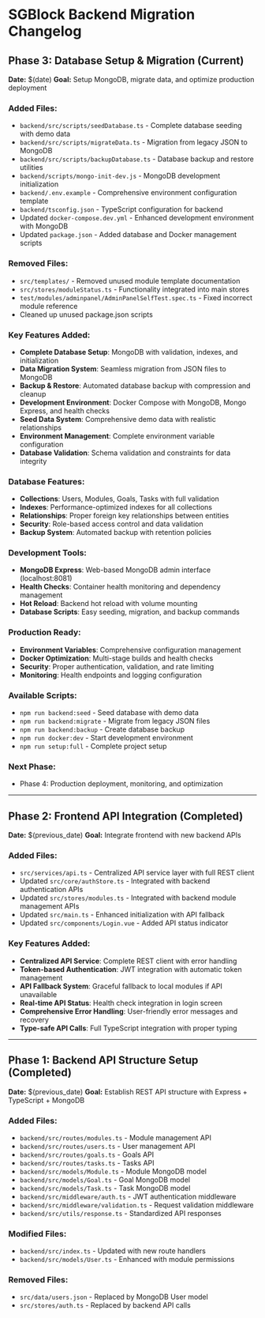 # SGBlock Backend Migration Changelog

## Phase 3: Database Setup & Migration (Current)
**Date:** $(date)
**Goal:** Setup MongoDB, migrate data, and optimize production deployment

### Added Files:
- `backend/src/scripts/seedDatabase.ts` - Complete database seeding with demo data
- `backend/src/scripts/migrateData.ts` - Migration from legacy JSON to MongoDB
- `backend/src/scripts/backupDatabase.ts` - Database backup and restore utilities
- `backend/scripts/mongo-init-dev.js` - MongoDB development initialization
- `backend/.env.example` - Comprehensive environment configuration template
- `backend/tsconfig.json` - TypeScript configuration for backend
- Updated `docker-compose.dev.yml` - Enhanced development environment with MongoDB
- Updated `package.json` - Added database and Docker management scripts

### Removed Files:
- `src/templates/` - Removed unused module template documentation
- `src/stores/moduleStatus.ts` - Functionality integrated into main stores
- `test/modules/adminpanel/AdminPanelSelfTest.spec.ts` - Fixed incorrect module reference
- Cleaned up unused package.json scripts

### Key Features Added:
- **Complete Database Setup**: MongoDB with validation, indexes, and initialization
- **Data Migration System**: Seamless migration from JSON files to MongoDB
- **Backup & Restore**: Automated database backup with compression and cleanup
- **Development Environment**: Docker Compose with MongoDB, Mongo Express, and health checks
- **Seed Data System**: Comprehensive demo data with realistic relationships
- **Environment Management**: Complete environment variable configuration
- **Database Validation**: Schema validation and constraints for data integrity

### Database Features:
- **Collections**: Users, Modules, Goals, Tasks with full validation
- **Indexes**: Performance-optimized indexes for all collections
- **Relationships**: Proper foreign key relationships between entities
- **Security**: Role-based access control and data validation
- **Backup System**: Automated backup with retention policies

### Development Tools:
- **MongoDB Express**: Web-based MongoDB admin interface (localhost:8081)
- **Health Checks**: Container health monitoring and dependency management
- **Hot Reload**: Backend hot reload with volume mounting
- **Database Scripts**: Easy seeding, migration, and backup commands

### Production Ready:
- **Environment Variables**: Comprehensive configuration management
- **Docker Optimization**: Multi-stage builds and health checks
- **Security**: Proper authentication, validation, and rate limiting
- **Monitoring**: Health endpoints and logging configuration

### Available Scripts:
- `npm run backend:seed` - Seed database with demo data
- `npm run backend:migrate` - Migrate from legacy JSON files
- `npm run backend:backup` - Create database backup
- `npm run docker:dev` - Start development environment
- `npm run setup:full` - Complete project setup

### Next Phase:
- Phase 4: Production deployment, monitoring, and optimization

---

## Phase 2: Frontend API Integration (Completed)
**Date:** $(previous_date)
**Goal:** Integrate frontend with new backend APIs

### Added Files:
- `src/services/api.ts` - Centralized API service layer with full REST client
- Updated `src/core/authStore.ts` - Integrated with backend authentication APIs
- Updated `src/stores/modules.ts` - Integrated with backend module management APIs
- Updated `src/main.ts` - Enhanced initialization with API fallback
- Updated `src/components/Login.vue` - Added API status indicator

### Key Features Added:
- **Centralized API Service**: Complete REST client with error handling
- **Token-based Authentication**: JWT integration with automatic token management
- **API Fallback System**: Graceful fallback to local modules if API unavailable
- **Real-time API Status**: Health check integration in login screen
- **Comprehensive Error Handling**: User-friendly error messages and recovery
- **Type-safe API Calls**: Full TypeScript integration with proper typing

---

## Phase 1: Backend API Structure Setup (Completed)
**Date:** $(previous_date)
**Goal:** Establish REST API structure with Express + TypeScript + MongoDB

### Added Files:
- `backend/src/routes/modules.ts` - Module management API
- `backend/src/routes/users.ts` - User management API  
- `backend/src/routes/goals.ts` - Goals API
- `backend/src/routes/tasks.ts` - Tasks API
- `backend/src/models/Module.ts` - Module MongoDB model
- `backend/src/models/Goal.ts` - Goal MongoDB model
- `backend/src/models/Task.ts` - Task MongoDB model
- `backend/src/middleware/auth.ts` - JWT authentication middleware
- `backend/src/middleware/validation.ts` - Request validation middleware
- `backend/src/utils/response.ts` - Standardized API responses

### Modified Files:
- `backend/src/index.ts` - Updated with new route handlers
- `backend/src/models/User.ts` - Enhanced with module permissions

### Removed Files:
- `src/data/users.json` - Replaced by MongoDB User model
- `src/stores/auth.ts` - Replaced by backend API calls